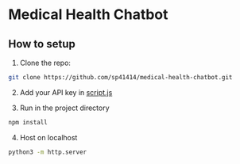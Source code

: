 # Medical Health Chatbot

## How to setup

1. Clone the repo:

```bash
git clone https://github.com/sp41414/medical-health-chatbot.git
```

2. Add your API key in [script.js](./script.js)

3. Run in the project directory

```bash
npm install
```

4. Host on localhost

```bash
python3 -m http.server
```
